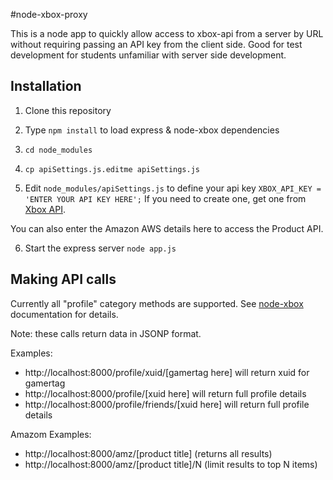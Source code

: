 #node-xbox-proxy

This is a node app to quickly allow access to xbox-api from a server by URL without requiring passing an API key from the client side. Good for test development for students unfamiliar with server side development.

## Installation

1. Clone this repository

2. Type ```npm install``` to load express & node-xbox dependencies

3. ```cd node_modules```

4. ```cp apiSettings.js.editme apiSettings.js```

5. Edit ```node_modules/apiSettings.js``` to define your api key ```XBOX_API_KEY = 'ENTER YOUR API KEY HERE';``` 
If you need to create one, get one from [Xbox API](https://xboxapi.com/).

You can also enter the Amazon AWS details here to access the Product API.

6. Start the express server  ```node app.js```

## Making API calls
Currently all "profile" category methods are supported. See [node-xbox](https://www.npmjs.com/package/node-xbox) documentation for details. 

Note: these calls return data in JSONP format.

Examples: 
- http://localhost:8000/profile/xuid/[gamertag here] will return xuid for gamertag
- http://localhost:8000/profile/[xuid here] will return full profile details
- http://localhost:8000/profile/friends/[xuid here] will return full profile details

Amazom Examples:
- http://localhost:8000/amz/[product title] (returns all results)
- http://localhost:8000/amz/[product title]/N (limit results to top N items)